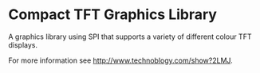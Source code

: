 # Compact TFT Graphics Library
A graphics library using SPI that supports a variety of different colour TFT displays.

For more information see http://www.technoblogy.com/show?2LMJ.

